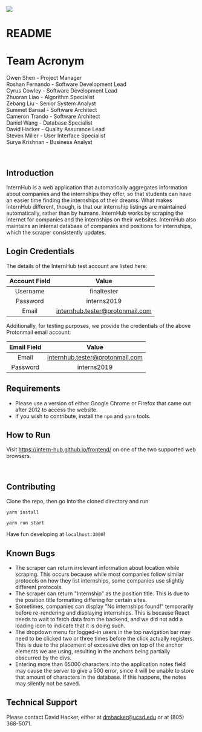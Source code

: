 ![](https://i.imgur.com/KDmXey6.png)

<h1>README</h1>

<h1>Team Acronym</h1>
<p>Owen Shen - Project Manager</br>
Roshan Fernando - Software Development Lead</br>
Cyrus Cowley - Software Development Lead</br>
Zhuoran Liao - Algorithm Specialist</br>
Zebang Liu - Senior System Analyst</br>
Summet Bansal - Software Architect</br>
Cameron Trando - Software Architect</br>
Daniel Wang - Database Specialist</br>
David Hacker - Quality Assurance Lead</br>
Steven Miller - User Interface Specialist</br>
Surya Krishnan - Business Analyst</p>

<p style="page-break-after: always;">&nbsp;</p>

## Introduction

InternHub is a web application that automatically aggregates information about companies and the internships they offer, so that students can have an easier time finding the internships of their dreams. What makes InternHub different, though, is that our internship listings are maintained automatically, rather than by humans. InternHub works by scraping the Internet for companies and the internships on their websites. InternHub also maintains an internal database of companies and positions for internships, which the scraper consistently updates.


## Login Credentials

The details of the InternHub test account are listed here:

| Account Field | Value |
|:----:|:----:|
| Username | finaltester |
| Password | interns2019 |
| Email | internhub.tester@protonmail.com |

Additionally, for testing purposes, we provide the credentials of the above Protonmail email account:

| Email Field | Value |
|:----:|:----:|
| Email | internhub.tester@protonmail.com |
| Password | interns2019 |

## Requirements

* Please use a version of either Google Chrome or Firefox that came out after 2012 to access the website.
* If you wish to contribute, install the `npm` and `yarn` tools.

## How to Run

Visit https://intern-hub.github.io/frontend/ on one of the two supported web browsers.

<p style="page-break-after: always;">&nbsp;</p>

## Contributing

Clone the repo, then go into the cloned directory and run 

```yarn install``` 

```yarn run start```

Have fun developing at ```localhost:3000```!

## Known Bugs

* The scraper can return irrelevant information about location while scraping. This occurs because while most companies follow similar protocols on how they list internships, some companies use slightly different protocols.
* The scraper can return "Internship" as the position title. This is due to the position title formatting differing for certain sites.
* Sometimes, companies can display "No internships found!" temporarily before re-rendering and displaying internships. This is because React needs to wait to fetch data from the backend, and we did not add a loading icon to indicate that it is doing such.
* The dropdown menu for logged-in users in the top navigation bar may need to be clicked two or three times before the click actually registers. This is due to the placement of excessive divs on top of the anchor elements we are using, resulting in the anchors being partially obscurred by the divs.
* Entering more than 65000 characters into the application notes field may cause the server to give a 500 error, since it will be unable to store that amount of characters in the database. If this happens, the notes may silently not be saved.

## Technical Support

Please contact David Hacker, either at dmhacker@ucsd.edu or at (805) 368-5071.


